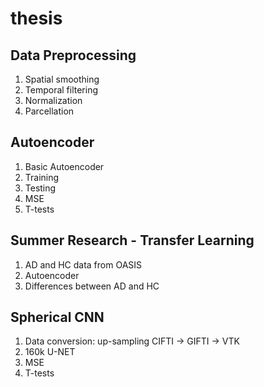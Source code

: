 # thesis

## Data Preprocessing
1. Spatial smoothing
2. Temporal filtering
3. Normalization
4. Parcellation


## Autoencoder
1. Basic Autoencoder
2. Training
3. Testing
4. MSE
5. T-tests

## Summer Research - Transfer Learning
1. AD and HC data from OASIS
2. Autoencoder
3. Differences between AD and HC

## Spherical CNN
1. Data conversion: up-sampling CIFTI -> GIFTI -> VTK
2. 160k U-NET
3. MSE
4. T-tests
